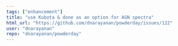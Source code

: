 ```yaml
---
tags: ["enhancement"]
title: "use Kubota & done as an option for AGN spectra"
html_url: "https://github.com/dnarayanan/powderday/issues/122"
user: "dnarayanan"
repo: "dnarayanan/powderday"
---
```


